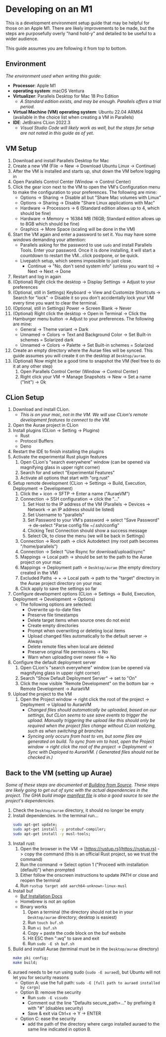 # Developing on an M1

This is a development environment setup guide that may be helpful for those on an Apple M1. There are likely
improvements to be made, but the steps are purposefully overly "hand hold-y" and detailed to be useful to a wider
audience.

This guide assumes you are following it from top to bottom.

## Environment

*The environment used when writing this guide:*

- **Processor**: Apple M1
- **operating system**: macOS Ventura
- **Virtualizer**: Parallels Desktop for Mac 18 Pro Edition
    - *A Standard edition exists, and may be enough. Parallels offers a trial period.*
- **Virtual Machine (VM) operating system**: Ubuntu 22.04 ARM64 (available in the choice list when creating a VM in
  Parallels)
- **IDE**: JetBrains CLion 2022.3
    - *Visual Studio Code will likely work as well, but the steps for setup are not noted in this guide as of yet.*

## VM Setup

1. Download and install Parallels Desktop for Mac
2. Create a new VM (File -> New -> Download Ubuntu Linux -> Continue)
3. After the VM is installed and starts up, shut down the VM before logging in
4. Open Parallels Control Center (Window -> Control Center)
5. Click the gear icon next to the VM to open the VM's Configuration menu to make the configuration to your preferences.
   The following are mine:
    - Options -> Sharing -> Disable all but "Share Mac volumes with Linux"
    - Options -> Sharing -> Disable "Share Linux applications with Mac"
    - Hardware -> Processors -> 6 (Standard edition allows up to 4, which should be fine)
    - Hardware -> Memory -> 16384 MB (16GB; Standard edition allows up to 8GB which should be fine)
    - Graphics -> More Space (scaling will be done in the VM)
6. Start the VM again and enter a password to set it. You may have some windows demanding your attention:
    - Parallels asking for the password to use `sudo` and install Parallels Tools. Enter your password. Once it is done
      installing, it will start a countdown to restart the VM...click postpone, or be quick.
    - Livepatch setup, which seems impossible to just close.
        - Continue -> "No, don't send system info" (unless you want to) -> Next -> Next -> Done
7. Restart and log in again
8. (Optional) Right click the desktop -> Display Settings -> Adjust to your preferences
9. (Optional, still in Settings) Keyboard -> View and Customize Shortcuts -> Search for "lock" -> Disable it so you
   don't accidentally lock your VM every time you want to clear the terminal.
10. (Optional, still in Settings) Power -> Screen Blank -> Never
11. (Optional) Right click the desktop -> Open in Terminal -> Click the Hamburger menu button -> Adjust to your
    preferences. The following are mine:
    - General -> Theme variant -> Dark
    - Unnamed -> Colors -> Text and Background Color -> Set Built-in schemes = Solarized dark
    - Unnamed -> Colors -> Palette -> Set Built-in schemes = Solarized
12. Create an empty directory where the Aurae files will be synced. This guide assumes you will create it on the desktop
    at `Desktop/aurae`.
13. (Optional) Now might be a good time to snapshot the VM (feel free to do it at any other step)
    1. Open Parallels Control Center (Window -> Control Center)
    2. Right click your VM -> Manage Snapshots -> New -> Set a name ("Init") -> Ok

## CLion Setup

1. Download and install CLion.
    - *This is on your mac, not in the VM. We will use CLion's remote development features to connect to the VM.*
2. Open the Aurae project in CLion
3. Install plugins (CLion -> Setting -> Plugins)
    - Rust
    - Protocol Buffers
    - Deno
4. Restart the IDE to finish installing the plugins
5. Activate the experimental Rust plugin features
    1. Open CLion's "search everywhere" window (can be opened via magnifying glass in upper right corner)
    2. Search for and select "Experimental Features"
    3. Activate all options that start with "org.rust"
6. Setup remote development (CLion -> Settings -> Build, Execution, Deployment -> Development)
    1. Click the + icon -> SFTP -> Enter a name ("AuraeVM")
    2. Connection -> SSH configuration -> click the "..."
        1. Set Host to the IP address of the VM (Parallels -> Devices -> Network -> an IP address should be listed)
        2. Set Username to "parallels"
        3. Set Password to your VM's password -> select "Save Password" -> de-select "Parse config file ~/.ssh/config"
        4. Clicking Test Connection should show a success message
        5. Select Ok, to close the menu (we will be back in Settings)
    3. Connection -> Root path -> click Autodetect (my root path becomes "/home/parallels")
    4. Connection -> Select "Use Rsync for download/upload/sync"
    5. Mappings -> Local path -> should be set to the path to the Aurae project on your mac
    6. Mappings -> Deployment path -> `Desktop/aurae` (the empty directory created in the VM)
    7. Excluded Paths -> + -> Local path -> path to the "target" directory in the Aurae project directory on your mac
    8. Click apply to save the settings so far
7. Configure development options (CLion -> Settings -> Build, Execution, Deployment -> Development -> Options)
    - The following options are selected:
        - Overwrite up-to-date files
        - Preserve file timestamps
        - Delete target items when source ones do not exist
        - Create empty directories
        - Prompt when overwriting or deleting local items
        - Upload changed files automatically to the default server -> Always
        - Delete remote files when local are deleted
        - Preserve original file permissions -> No
        - Warn when uploading over newer file -> No
8. Configure the default deployment server
    1. Open CLion's "search everywhere" window (can be opened via magnifying glass in upper right corner)
    2. Search "Show Default Deployment Server" -> set to "On"
    3. Click the now visible "Remote Development" on the bottom bar -> Remote Development -> AuraeVM
9. Upload the project to the VM
    1. Open the Project window -> right click the root of the project -> Deployment -> Upload to AuraeVM
        - *Changed files should automatically be uploaded, based on our settings, but CLion seems to use save events to
          trigger the upload. Manually triggering the upload like this should only be required when the project files
          change without CLion realizing, such as when switching git branches*
        - *Syncing only occurs from host to vm, but some files are generated on build. To sync from vm to host, open the
          Project window -> right click the root of the project -> Deployment -> Sync with Deployed to AuraeVM. (
          Generated files should not be checked in.)*

## Back to the VM (setting up Aurae)

*Some of these steps are documented at [Building from Source](https://aurae.io/build/). These steps are likely going to
get out of sync with the actual dependencies in the project. The GHA build
image [manifest file](https://github.com/aurae-runtime/aurae/blob/main/images/Dockerfile.build) is also a good source to
see the project's dependencies.*

1. Check the `Desktop/aurae` directory, it should no longer be empty
2. Install dependencies. In the terminal run...
    ```bash
    sudo apt-get update;
    sudo apt-get install -y protobuf-compiler;
    sudo apt-get install -y musl-tools;
    ```
3. Install rust:
    1. Open the browser in the VM -> [https://rustup.rs](https://rustup.rs) -> copy the command (this is an official
       Rust project, so we trust the command)
    2. Run the command -> Select option 1 ("Proceed with installation (default)") when prompted
    3. Either follow the onscreen instructions to update PATH or close and reopen the terminal
    4. Run `rustup target add aarch64-unknown-linux-musl`
4. Install buf
    - [Buf Installation Docs](https://docs.buf.build/installation)
    - Homebrew is not an option
    - Binary works
        1. Open a terminal (the directory should not be in your `Desktop/aurae` directory; desktop is easiest)
        2. Run `touch buf.sh`
        3. Run `vi buf.sh`
        4. Copy + paste the code block on the buf website
        5. Hit ESC then ":wq" to save and exit
        6. Run `sudo -E sh buf.sh`
6. Build and install Aurae (terminal must be in the `Desktop/aurae` directory)
   ```bash
   make pki config;
   make build;
   ```
7. auraed needs to be run using sudo (`sudo -E auraed`), but Ubuntu will not let you for security reasons
    - Option A: use the full path: `sudo -E [full path to auraed installed by cargo]`
    - Option B: remove the security
        - Run `sudo -E visudo`
        - Comment out the line "Defaults secure_path=..." by prefixing it with "#" (disables security)
        - Save & exit via Ctrl+x -> Y -> ENTER
    - Option C: ease the security
        - add the path of the directory where cargo installed auraed to the same line indicated in option B.